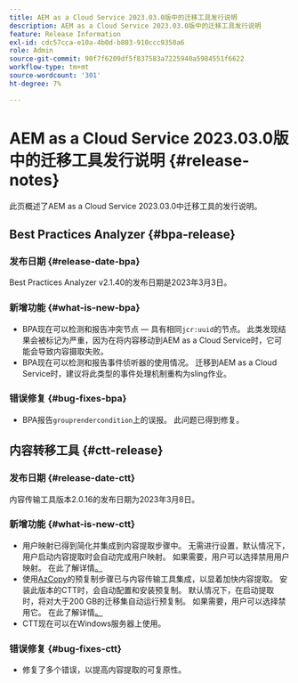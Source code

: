 ```yaml
---
title: AEM as a Cloud Service 2023.03.0版中的迁移工具发行说明
description: AEM as a Cloud Service 2023.03.0版中的迁移工具发行说明
feature: Release Information
exl-id: cdc57cca-e10a-4b0d-b803-910ccc9350a6
role: Admin
source-git-commit: 90f7f6209df5f837583a7225940a5984551f6622
workflow-type: tm+mt
source-wordcount: '301'
ht-degree: 7%

---
```


# AEM as a Cloud Service 2023.03.0版中的迁移工具发行说明 {#release-notes}

此页概述了AEM as a Cloud Service 2023.03.0中迁移工具的发行说明。

## Best Practices Analyzer {#bpa-release}

### 发布日期 {#release-date-bpa}

Best Practices Analyzer v2.1.40的发布日期是2023年3月3日。

### 新增功能 {#what-is-new-bpa}

* BPA现在可以检测和报告冲突节点 — 具有相同`jcr:uuid`的节点。 此类发现结果会被标记为严重，因为在将内容移动到AEM as a Cloud Service时，它可能会导致内容摄取失败。
* BPA现在可以检测和报告事件侦听器的使用情况。 迁移到AEM as a Cloud Service时，建议将此类型的事件处理机制重构为sling作业。

### 错误修复 {#bug-fixes-bpa}

* BPA报告`grouprendercondition`上的误报。 此问题已得到修复。

## 内容转移工具 {#ctt-release}

### 发布日期 {#release-date-ctt}

内容传输工具版本2.0.16的发布日期为2023年3月8日。

### 新增功能 {#what-is-new-ctt}

* 用户映射已得到简化并集成到内容提取步骤中。 无需进行设置，默认情况下，用户启动内容提取时会自动完成用户映射。 如果需要，用户可以选择禁用用户映射。 在此了解详情[。](https://experienceleague.adobe.com/docs/experience-manager-cloud-service/content/migration-journey/cloud-migration/content-transfer-tool/user-mapping-and-migration.html#user-mapping-detail)
* 使用[AzCopy](https://learn.microsoft.com/en-us/azure/storage/common/storage-use-azcopy-v10)的预复制步骤已与内容传输工具集成，以显着加快内容提取。 安装此版本的CTT时，会自动配置和安装预复制。 默认情况下，在启动提取时，将对大于200 GB的迁移集自动运行预复制。 如果需要，用户可以选择禁用它。 在此了解详情[。](https://experienceleague.adobe.com/docs/experience-manager-cloud-service/content/migration-journey/cloud-migration/content-transfer-tool/handling-large-content-repositories.html)
* CTT现在可以在Windows服务器上使用。

### 错误修复 {#bug-fixes-ctt}

* 修复了多个错误，以提高内容提取的可复原性。
